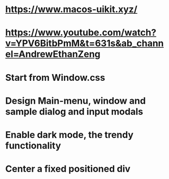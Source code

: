 # https://www.macos-uikit.xyz/
# https://www.youtube.com/watch?v=YPV6BitbPmM&t=631s&ab_channel=AndrewEthanZeng

# Start from Window.css

# Design Main-menu, window and sample dialog and input modals
# Enable dark mode, the trendy functionality
# Center a fixed positioned div